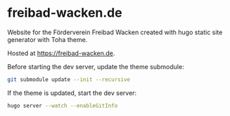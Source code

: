 # freibad-wacken.de

Website for the Förderverein Freibad Wacken created with hugo static site generator with Toha theme.

Hosted at <https://freibad-wacken.de>.

Before starting the dev server, update the theme submodule:

```sh
git submodule update --init --recursive
```

If the theme is updated, start the dev server:
```sh
hugo server --watch --enableGitInfo
```

